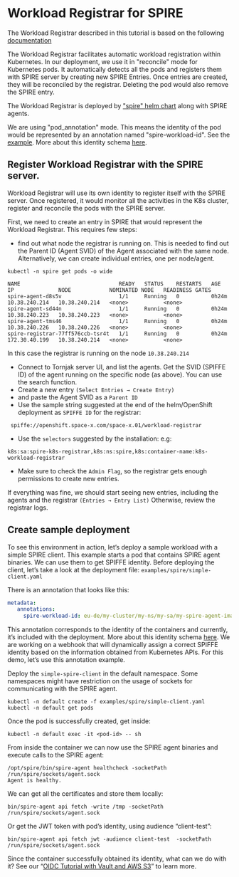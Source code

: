 # Workload Registrar for SPIRE
The Workload Registrar described in this tutorial is based on the following [documentation](https://github.com/spiffe/spire/tree/main/support/k8s/k8s-workload-registrar)

The Workload Registrar facilitates automatic workload registration within Kubernetes. In our deployment, we use it in "reconcile" mode for Kubernetes pods. It automatically detects all the pods and registers them with SPIRE server by creating new SPIRE Entries. Once entries are created, they will be reconciled by the registrar. Deleting the pod would also remove the SPIRE entry.

The Workload Registrar is deployed by ["spire" helm chart](../charts/spire/) along with SPIRE agents.

We are using "pod_annotation" mode. This means the identity of the pod would be represented by an annotation named "spire-workload-id". See the [example](#create-sample-deployment).
More about this identity schema [here](./identity-schema.md).

## Register Workload Registrar with the SPIRE server.
Workload Registrar will use its own identity to register itself with the SPIRE server. Once registered, it would monitor all the activities in the K8s cluster, register and reconcile the pods with the SPIRE server.

First, we need to create an entry in SPIRE that would represent the Workload Registrar.
This requires few steps:
* find out what node the registrar is running on. This is needed to find out the Parent ID (Agent SVID) of the Agent associated with the same node. Alternatively, we can create individual entries, one per node/agent.

```
kubectl -n spire get pods -o wide

NAME                               READY   STATUS    RESTARTS   AGE     IP              NODE            NOMINATED NODE   READINESS GATES
spire-agent-d8s5v                  1/1     Running   0          0h24m   10.38.240.214   10.38.240.214   <none>           <none>
spire-agent-sd44n                  1/1     Running   0          0h24m   10.38.240.223   10.38.240.223   <none>           <none>
spire-agent-tms46                  1/1     Running   0          0h24m   10.38.240.226   10.38.240.226   <none>           <none>
spire-registrar-77ff576ccb-tsr4t   1/1     Running   0          0h24m   172.30.40.199   10.38.240.214   <none>           <none>
```
In this case the registrar is running on the node `10.38.240.214`
* Connect to Tornjak server UI, and list the agents.
Get the SVID (SPIFFE ID) of the agent running on the specific node (as above). You can use the search function.
* Create a new entry `(Select Entries → Create Entry)`
 * and paste the Agent SVID as a `Parent ID`
 * Use the sample string suggested at the end of the helm/OpenShift deployment as `SPIFFE ID` for the registrar:
```
 spiffe://openshift.space-x.com/space-x.01/workload-registrar
```
 * Use the `selectors` suggested by the installation: e.g:
```
k8s:sa:spire-k8s-registrar,k8s:ns:spire,k8s:container-name:k8s-workload-registrar
```
 * Make sure to check the `Admin Flag`, so the registrar gets enough permissions to create new entries.

If everything was fine, we should start seeing new entries, including the agents and the registrar `(Entries → Entry List)`
Otherwise, review the registrar logs.

## Create sample deployment
To see this environment in action, let’s deploy a sample workload with a simple SPIRE client. This example starts a pod that contains SPIRE agent binaries. We can use them to get SPIFFE identity.
Before deploying the client, let’s take a look at the deployment file:
`examples/spire/simple-client.yaml`

There is an annotation that looks like this:
```yaml
metadata:
   annotations:
     spire-workload-id: eu-de/my-cluster/my-ns/my-sa/my-spire-agent-image
```
This annotation corresponds to the identity of the containers and currently, it’s included with the deployment.
More about this identity schema [here](./identity-schema.md).
We are working on a webhook that will dynamically assign a correct SPIFFE identity based on the information obtained from Kubernetes APIs. For this demo, let’s use this annotation example.

Deploy the `simple-spire-client` in the default namespace. Some namespaces might have restriction on the usage of sockets for communicating with the SPIRE agent.

```
kubectl -n default create -f examples/spire/simple-client.yaml
kubectl -n default get pods
```

Once the pod is successfully created, get inside:
```
kubectl -n default exec -it <pod-id> -- sh
```

From inside the container we can now use the SPIRE agent binaries and execute calls to the SPIRE agent:

```console
/opt/spire/bin/spire-agent healthcheck -socketPath /run/spire/sockets/agent.sock
Agent is healthy.
```

We can get all the certificates and store them locally:
```
bin/spire-agent api fetch -write /tmp -socketPath /run/spire/sockets/agent.sock
```

Or get the JWT token with pod’s identity, using audience “client-test”:
```
bin/spire-agent api fetch jwt -audience client-test  -socketPath /run/spire/sockets/agent.sock
```

Since the container successfully obtained its identity, what can we do with it?
See our “[OIDC Tutorial with Vault and AWS S3](./spire-oidc-tutorial.md)” to learn more.
